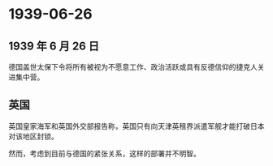 # 1939-06-26

## 1939 年 6 月 26 日

德国盖世太保下令将所有被视为不愿意工作、政治活跃或具有反德信仰的捷克人关进集中营。

## 英国

英国皇家海军和英国外交部报告称，英国只有向天津英租界派遣军舰才能打破日本对该地区封锁。

然而，考虑到目前与德国的紧张关系，这样的部署并不明智。

